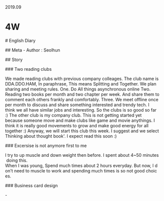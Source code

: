 2019.09
# 4W
# English Diary

## Meta
- Author : Seolhun

## Story

### Two reading clubs

We made reading clubs with previous company colleages. The club name is DDA.DDO.HAM, 
In paraphrase, This means Splitting and Together. We plan sharing and meeting rules.
One. Do All things asynchronous online
Two.  Reading two books per month and two chapter per week. And share them to comment each others frankly and comfortably.
Three. We meet offline once per month to discuss and share something interested and trendy tech.
I think we all have similar jobs and interesting. So the clubs is so good so far :)
The other club is my company club. This is not getting started yet because someone move and make clubs like game and movie anythings. I think it is really good movements to grow and make good energy for all together :)
Anyway, we will start this club this week. I suggest and we select Thinking about thought book'. I expect read this soon :)


### Excersise is not anymore first to me

I try to up muscle and down weight then before. I spent about 4~50 minutes doing this.
When I was young, Spend much times about 2 hours everyday. But now, I don't need to muscle to work and spending much times is so not good choices.

### Business card design

- 



